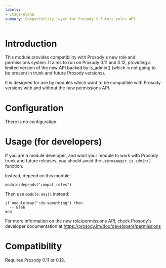 ```yaml
---
labels:
- Stage-Alpha
summary: Compatibility layer for Prosody's future roles API
---
```


Introduction
============

This module provides compatibility with Prosody's new role and permissions
system. It aims to run on Prosody 0.11 and 0.12, providing a limited version
of the new API backed by is_admin() (which is not going to be present in trunk
and future Prosody versions).

It is designed for use by modules which want to be compatible with Prosody
versions with and without the new permissions API.

Configuration
=============

There is no configuration.

Usage (for developers)
======================

If you are a module developer, and want your module to work with Prosody trunk
and future releases, you should avoid the `usermanager.is_admin()` function.

Instead, depend on this module:

```
module:depends("compat_roles")
```

Then use `module:may()` instead:

```
if module:may(":do-something") then
  -- Blah
end
```

For more information on the new role/permissions API, check Prosody's
developer documentation at https://prosody.im/doc/developers/permissions

Compatibility
=============

Requires Prosody 0.11 or 0.12.
